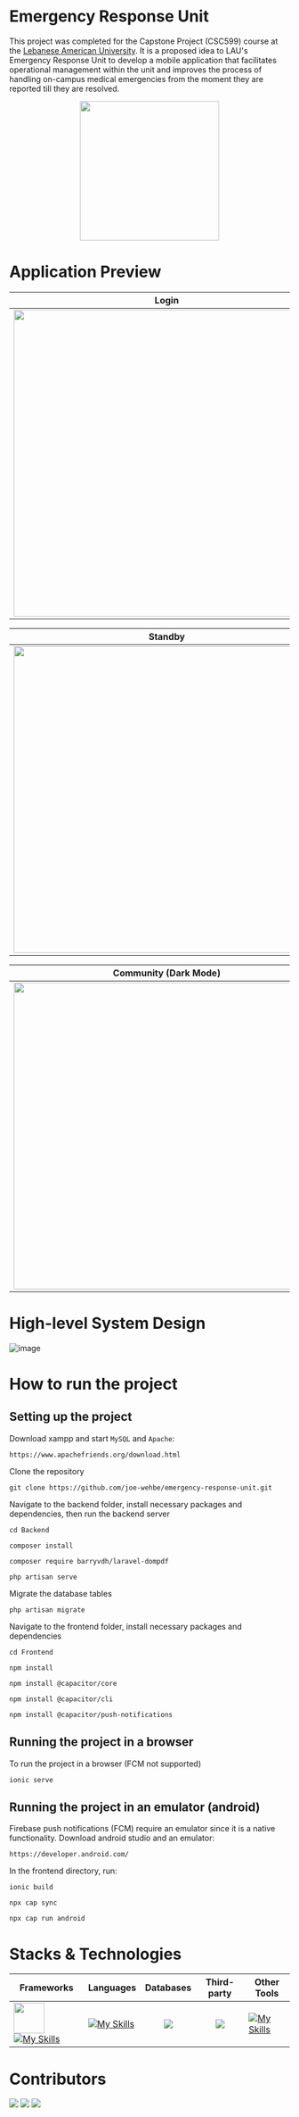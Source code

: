 # Emergency Response Unit
This project was completed for the Capstone Project (CSC599) course at the <a href="http://www.lau.edu.lb/">Lebanese American University</a>. It is a proposed idea to LAU's Emergency Response Unit to develop a mobile application that facilitates operational management within the unit and improves the process of handling on-campus medical emergencies from the moment they are reported till they are resolved.
<p align="center"><img width="250" src="https://github.com/joe-wehbe/emergency-response-unit/assets/102875229/868cacf0-b2b8-456f-aa56-5cf71ed764ae"></p>

# Application Preview
|Login|Side Menu|Report Emergency|
|-------|---------|--------------|
|<img height="550" src="https://github.com/joe-wehbe/emergency-response-unit/assets/102875229/009aef38-e6f8-4e05-bc1a-85ae9261f958">|<img height="550" src="https://github.com/joe-wehbe/emergency-response-unit/assets/102875229/cdcf6a61-2cb5-4b1e-a853-f703390b1f1f">|<img height="550" src="https://github.com/joe-wehbe/emergency-response-unit/assets/102875229/ff6dab8e-7e5b-4602-bf01-0406c28aa78f">|

|Standby|Emergency Details|Community|
|-------|---------|--------------|
|<img height="550" src="https://github.com/joe-wehbe/emergency-response-unit/assets/102875229/af3d53c4-abdb-473e-bf3f-2ce34037eae5">|<img height="550" src="https://github.com/joe-wehbe/emergency-response-unit/assets/102875229/1d8ad6c8-8f27-44c1-bfad-b3b43f13dcf1">|<img height="550" src="https://github.com/joe-wehbe/emergency-response-unit/assets/102875229/c8c4fe7a-c39c-4d9a-8100-3c4c4f0fd324">|

|Community (Dark Mode) |Extensions (Dark Mode) |Medical FAQs (Dark Mode)|
|-------|---------|--------------|
|<img height="550" src="https://github.com/joe-wehbe/emergency-response-unit/assets/102875229/8bb4350c-1c00-4120-a0ae-ba806c15650e">|<img height="550" src="https://github.com/joe-wehbe/emergency-response-unit/assets/102875229/56cb5cee-daff-4f53-9e0c-2d670c5e554a">|<img height="550" src="https://github.com/joe-wehbe/emergency-response-unit/assets/102875229/81ddf66c-c7c4-450e-be5d-8b3713ca3119">|

# High-level System Design
![image](https://github.com/joe-wehbe/emergency-response-unit/assets/102875229/c82544b0-ffa2-4abb-9424-b757d8a7f806)

# How to run the project
## Setting up the project
Download xampp and start `MySQL` and `Apache`:
```
https://www.apachefriends.org/download.html
```

Clone the repository
```
git clone https://github.com/joe-wehbe/emergency-response-unit.git
```

Navigate to the backend folder, install necessary packages and dependencies, then run the backend server
```
cd Backend
```
```
composer install
```
```
composer require barryvdh/laravel-dompdf
```
```
php artisan serve
```

Migrate the database tables
```
php artisan migrate
```

Navigate to the frontend folder, install necessary packages and dependencies
```
cd Frontend
```
```
npm install
```
```
npm install @capacitor/core
```
```
npm install @capacitor/cli
```
```
npm install @capacitor/push-notifications
```

## Running the project in a browser
To run the project in a browser (FCM not supported)
```
ionic serve
```

## Running the project in an emulator (android)
Firebase push notifications (FCM) require an emulator since it is a native functionality. Download android studio and an emulator:
```
https://developer.android.com/
```
In the frontend directory, run:
```
ionic build
```
```
npx cap sync
```
```
npx cap run android
```

# Stacks & Technologies
|Frameworks|Languages|Databases|Third-party|Other Tools|
|----------|---------|---------|-----------|-----------|
|<img width="55" src="https://github.com/joe-wehbe/emergency-response-unit/assets/102875229/641334fc-6c12-449c-8da8-a252bb4a90dc"> [![My Skills](https://skillicons.dev/icons?i=laravel)](https://skillicons.dev)|[![My Skills](https://skillicons.dev/icons?i=typescript,html,css,php)](https://skillicons.dev)|<p align="center"><img align="center" src="https://skillicons.dev/icons?i=mysql"></p>|<p align="center"><img src="https://skillicons.dev/icons?i=firebase"></p>|[![My Skills](https://skillicons.dev/icons?i=github,git,figma)](https://skillicons.dev)|

# Contributors
<a href = "https://github.com/joe-wehbe"><img src = "https://contrib.rocks/image?repo=joe-wehbe/csc498g"/></a>
<a href = "https://github.com/roulaaa"><img src = "https://contrib.rocks/image?repo=roulaaa/roulaaa"/></a>
<a href = "https://github.com/TheresaRoukaibe"><img src = "https://contrib.rocks/image?repo=TheresaRoukaibe/TheresaRoukaibe"/></a>

